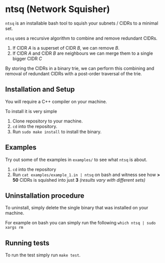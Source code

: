# ntsq (**N**e**t**work **Sq**uisher)

`ntsq` is an installable bash tool to squish your subnets / CIDRs 
to a minimal set.

`ntsq` uses a recursive algorithm to combine and remove redundant CIDRs.
1. If CIDR *A* is a superset of CIDR *B*, we can remove *B*.
2. If CIDR *A* and CIDR *B* are neighbours we can merge them to a single bigger CIDR *C*

By storing the CIDRs in a binary trie, we can perform this combining 
and removal of redundant CIDRs with a post-order traversal of the trie.


## Installation and Setup
You will require a C++ compiler on your machine.

To install it is very simple
1. Clone repository to your machine.
2. `cd` into the repository.
3. Run `sudo make install` to install the binary.

## Examples
Try out some of the examples in `examples/` to see what `ntsq` is about.
1. `cd` into the repository
2. Run `cat examples/example_1.in | ntsq` on bash and witness see how **> 50** CIDRs is squished into just **3** *(results vary with different sets)*

## Uninstallation procedure
To uninstall, simply delete the single binary that was installed 
on your machine.

For example on bash you can simply run the following 
`which ntsq | sudo xargs rm`

## Running tests
To run the test simply run `make test`.